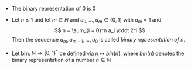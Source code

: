 - The binary representation of $0$ is $0$
- Let $n \le 1$ and let $m \in N$ and $a_0, . . . , a_m \in \{0, 1\}$ with $a_m = 1$ and
$$
n = \sum_{i = 0}^n a_i \cdot 2^i
$$
Then the sequence $a_m, a_{m−1}, ..., a_0$ is called *binary representation of n*.

- Let **bin**: $\mathbb{N} \rightarrow \{0,1\}^*$ be defined via $n \mapsto bin(n)$, where $bin(n)$ denotes the binary representation of a number $n \in  \mathbb{N}$